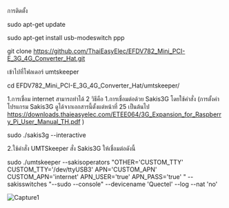 การติดตั้ง 

sudo apt-get update 

sudo apt-get install usb-modeswitch ppp 

git clone https://github.com/ThaiEasyElec/EFDV782_Mini_PCI-E_3G_4G_Converter_Hat.git

เข้าไปที่โฟลเดอร์ umtskeeper 

cd EFDV782_Mini_PCI-E_3G_4G_Converter_Hat/umtskeeper/

1.การเชื่อม internet สามารถทำได้ 2 วิธีคือ 1.การเชื่อมต่อด้วย Sakis3G โดยใช้คำสั่ง (การตั้งค่าโปรแกรม Sakis3G ดูได้จากเอกสารนี้ตั้งแต่หน้าที่ 25 เป็นต้นไป https://downloads.thaieasyelec.com/ETEE064/3G_Expansion_for_Raspberry_Pi_User_Manual_TH.pdf ) 

sudo ./sakis3g --interactive

2.ใช้คำสั่ง UMTSkeeper สั่ง Sakis3G ให้เชื่อมต่อดังนี้ 

sudo ./umtskeeper --sakisoperators "OTHER='CUSTOM_TTY' CUSTOM_TTY='/dev/ttyUSB3' APN='CUSTOM_APN' CUSTOM_APN='internet' APN_USER='true' APN_PASS='true' " --sakisswitches "--sudo --console" --devicename 'Quectel' --log --nat 'no'

![Capture1](https://user-images.githubusercontent.com/8803501/105302203-d2fb6680-5bed-11eb-8e81-9cc37ecda3c5.JPG)


 

